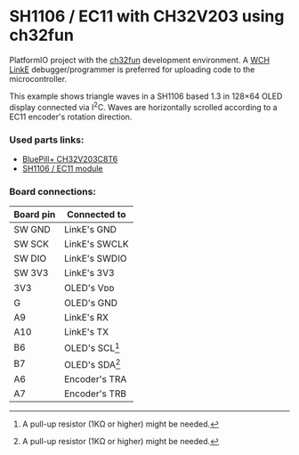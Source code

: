 #  SH1106 / EC11 with CH32V203 using ch32fun

PlatformIO project with the [ch32fun](https://github.com/cnlohr/ch32fun) development environment. A [WCH LinkE](https://www.aliexpress.com/item/1005004881582037.html) debugger/programmer is preferred for uploading code to the microcontroller.

This example shows triangle waves in a SH1106 based 1.3 in 128×64 OLED display connected via I<sup>2</sup>C. Waves are horizontally scrolled according to a EC11 encoder's rotation direction.

### Used parts links:

* [BluePill+ CH32V203C8T6](https://www.aliexpress.com/item/1005006117720765.html)
* [SH1106 / EC11 module](https://www.aliexpress.com/item/1005007584723503.html)

### Board connections:

| Board pin | Connected to   |
|-----------|----------------|
| SW GND    | LinkE's GND    |
| SW SCK    | LinkE's SWCLK  |
| SW DIO    | LinkE's SWDIO  |
| SW 3V3    | LinkE's 3V3    |
| 3V3       | OLED's Vᴅᴅ     |
| G         | OLED's GND     |
| A9        | LinkE's RX     |
| A10       | LinkE's TX     |
| B6        | OLED's SCL[^1] |
| B7        | OLED's SDA[^1] |
| A6        | Encoder's TRA  |
| A7        | Encoder's TRB  |

[^1]: A pull-up resistor (1KΩ or higher) might be needed.
